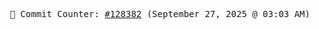 <p align="center">
    <samp>
        📮 Commit Counter: <a href="https://github.com/Javascript-void0/Javascript-void0/commits/main">#128382</a> (September 27, 2025 @ 03:03 AM)
    </samp>
</p>